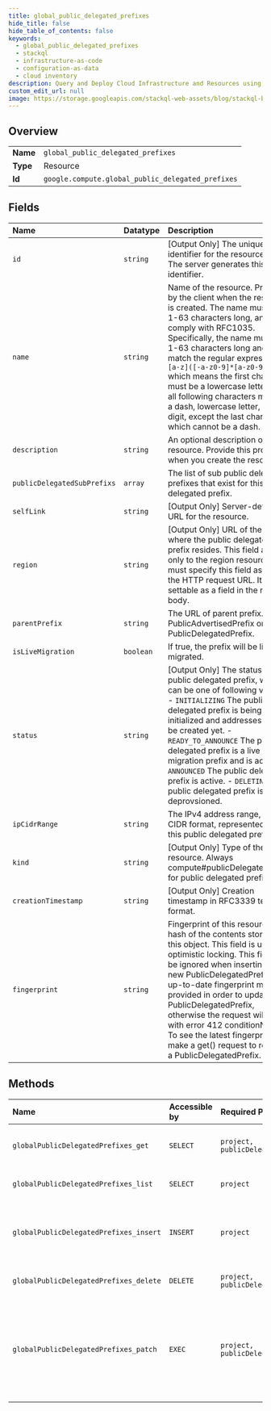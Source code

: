 ```yaml
---
title: global_public_delegated_prefixes
hide_title: false
hide_table_of_contents: false
keywords:
  - global_public_delegated_prefixes
  - stackql
  - infrastructure-as-code
  - configuration-as-data
  - cloud inventory
description: Query and Deploy Cloud Infrastructure and Resources using SQL
custom_edit_url: null
image: https://storage.googleapis.com/stackql-web-assets/blog/stackql-blog-post-featured-image.png
---
```

  
    

## Overview
<table><tbody>
<tr><td><b>Name</b></td><td><code>global_public_delegated_prefixes</code></td></tr>
<tr><td><b>Type</b></td><td>Resource</td></tr>
<tr><td><b>Id</b></td><td><code>google.compute.global_public_delegated_prefixes</code></td></tr>
</tbody></table>

## Fields
| Name | Datatype | Description |
|:-----|:---------|:------------|
| `id` | `string` | [Output Only] The unique identifier for the resource type. The server generates this identifier. |
| `name` | `string` | Name of the resource. Provided by the client when the resource is created. The name must be 1-63 characters long, and comply with RFC1035. Specifically, the name must be 1-63 characters long and match the regular expression `[a-z]([-a-z0-9]*[a-z0-9])?` which means the first character must be a lowercase letter, and all following characters must be a dash, lowercase letter, or digit, except the last character, which cannot be a dash. |
| `description` | `string` | An optional description of this resource. Provide this property when you create the resource. |
| `publicDelegatedSubPrefixs` | `array` | The list of sub public delegated prefixes that exist for this public delegated prefix. |
| `selfLink` | `string` | [Output Only] Server-defined URL for the resource. |
| `region` | `string` | [Output Only] URL of the region where the public delegated prefix resides. This field applies only to the region resource. You must specify this field as part of the HTTP request URL. It is not settable as a field in the request body. |
| `parentPrefix` | `string` | The URL of parent prefix. Either PublicAdvertisedPrefix or PublicDelegatedPrefix. |
| `isLiveMigration` | `boolean` | If true, the prefix will be live migrated. |
| `status` | `string` | [Output Only] The status of the public delegated prefix, which can be one of following values: - `INITIALIZING` The public delegated prefix is being initialized and addresses cannot be created yet. - `READY_TO_ANNOUNCE` The public delegated prefix is a live migration prefix and is active. - `ANNOUNCED` The public delegated prefix is active. - `DELETING` The public delegated prefix is being deprovsioned.  |
| `ipCidrRange` | `string` | The IPv4 address range, in CIDR format, represented by this public delegated prefix. |
| `kind` | `string` | [Output Only] Type of the resource. Always compute#publicDelegatedPrefix for public delegated prefixes. |
| `creationTimestamp` | `string` | [Output Only] Creation timestamp in RFC3339 text format. |
| `fingerprint` | `string` | Fingerprint of this resource. A hash of the contents stored in this object. This field is used in optimistic locking. This field will be ignored when inserting a new PublicDelegatedPrefix. An up-to-date fingerprint must be provided in order to update the PublicDelegatedPrefix, otherwise the request will fail with error 412 conditionNotMet. To see the latest fingerprint, make a get() request to retrieve a PublicDelegatedPrefix. |
## Methods
| Name | Accessible by | Required Params | Description |
|:-----|:--------------|:----------------|:------------|
| `globalPublicDelegatedPrefixes_get` | `SELECT` | `project, publicDelegatedPrefix` | Returns the specified global PublicDelegatedPrefix resource. |
| `globalPublicDelegatedPrefixes_list` | `SELECT` | `project` | Lists the global PublicDelegatedPrefixes for a project. |
| `globalPublicDelegatedPrefixes_insert` | `INSERT` | `project` | Creates a global PublicDelegatedPrefix in the specified project using the parameters that are included in the request. |
| `globalPublicDelegatedPrefixes_delete` | `DELETE` | `project, publicDelegatedPrefix` | Deletes the specified global PublicDelegatedPrefix. |
| `globalPublicDelegatedPrefixes_patch` | `EXEC` | `project, publicDelegatedPrefix` | Patches the specified global PublicDelegatedPrefix resource with the data included in the request. This method supports PATCH semantics and uses JSON merge patch format and processing rules. |
